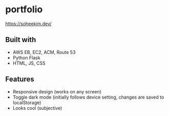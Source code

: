 # portfolio

https://soheekim.dev/

## Built with

- AWS EB, EC2, ACM, Route 53
- Python Flask
- HTML, JS, CSS

## Features

- Responsive design (works on any screen)
- Toggle dark mode (initially follows device setting, changes are saved to localStorage)
- Looks cool (subjective)
